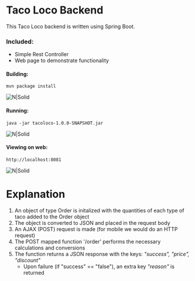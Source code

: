 # Taco Loco Backend

This Taco Loco backend is written using Spring Boot. 

### Included:
- Simple Rest Controller
- Web page to demonstrate functionality

#### Building:
    mvn package install
    
![N|Solid](https://bitbucket.org/kensj/tacoloco/raw/599604974bb25fd249ad37057ca7e4a735ae0e26/bitbucket/Build.png)
#### Running:
    java -jar tacoloco-1.0.0-SNAPSHOT.jar
![N|Solid](https://bitbucket.org/kensj/tacoloco/raw/599604974bb25fd249ad37057ca7e4a735ae0e26/bitbucket/Running.png)  
#### Viewing on web:
	http://localhost:8081
![N|Solid](https://bitbucket.org/kensj/tacoloco/raw/56b152f8f3b9e98624489cb0eb9240e637f4c3a9/bitbucket/Example.png)


# Explanation
1. An object of type Order is initalized with the quantities of each type of taco added to the Order object
2. The object is converted to JSON and placed in the request body
3. An AJAX (POST) request is made (for mobile we would do an HTTP request)
4. The POST mapped function '/order' performs the necessary calculations and conversions
5. The function returns a JSON response with the keys: *"success", "price", "discount"*
    - Upon failure (if "success" == "false"), an extra key *"reason"* is returned
